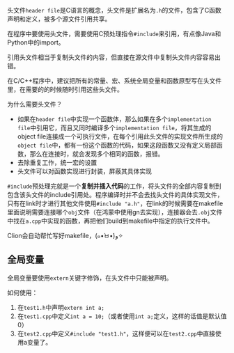 头文件`header file`是C语言的概念，头文件是扩展名为`.h`的文件，包含了C函数声明和定义，被多个源文件引用共享。

在程序中要使用头文件，需要使用C预处理指令`#include`来引用，有点像Java和Python中的import。

引用头文件相当于复制头文件的内容，但直接在源文件中复制头文件内容容易出错。

在C/C++程序中，建议把所有的常量、宏、系统全局变量和函数原型写在头文件里，在需要的的时候随时引用这些头文件。

为什么需要头文件？

- 如果在`header file`中实现一个函数体，那么如果在多个`implementation file`中引用它，而且又同时编译多个`implementation file`，将其生成的object file连接成一个可执行文件，在每个引用此头文件的实现文件所生成的`object file`中，都有一份这个函数的代码，如果这段函数又没有定义局部函数，那么在连接时，就会发现多个相同的函数，报错。
- 去除重复工作，统一宏的设置
- 头文件可以对函数实现进行封装，屏蔽其具体实现



`#include`预处理完就是一个**复制并插入代码**的工作，将头文件的全部内容复制到包含该头文件的include引用处。程序编译时并不会去找头文件的具体实现文件，只有在link时才进行其他文件使用`#include "a.h"`，在link的时候需要在makefile里面说明需要连接哪个`obj`文件（在鸿蒙中使用gn去实现），连接器会去`.obj`文件中找在`a.cpp`中实现的函数，再把他们build到makefile中指定的执行文件中。

Clion会自动帮忙写好makefile，(๑•̀ㅂ•́)و✧



## 全局变量

全局变量要使用`extern`关键字修饰，在头文件中只能被声明。

如何使用：

1. 在`test1.h`中声明`extern int a;`
2. 在`test1.cpp`中定义`int a = 10;`（或者使用`int a;`定义，这样的话值是默认值0）
3. 在`test2.cpp`中定义`#include "test1.h"`，这样便可以在`test2.cpp`中直接使用a变量了。